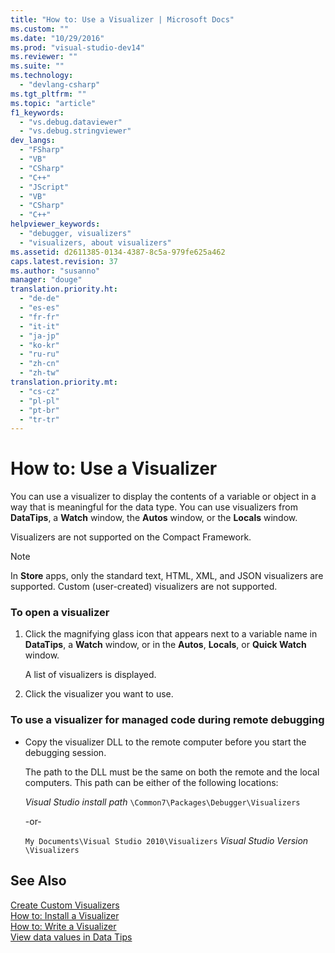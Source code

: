 ```yaml
---
title: "How to: Use a Visualizer | Microsoft Docs"
ms.custom: ""
ms.date: "10/29/2016"
ms.prod: "visual-studio-dev14"
ms.reviewer: ""
ms.suite: ""
ms.technology: 
  - "devlang-csharp"
ms.tgt_pltfrm: ""
ms.topic: "article"
f1_keywords: 
  - "vs.debug.dataviewer"
  - "vs.debug.stringviewer"
dev_langs: 
  - "FSharp"
  - "VB"
  - "CSharp"
  - "C++"
  - "JScript"
  - "VB"
  - "CSharp"
  - "C++"
helpviewer_keywords: 
  - "debugger, visualizers"
  - "visualizers, about visualizers"
ms.assetid: d2611385-0134-4387-8c5a-979fe625a462
caps.latest.revision: 37
ms.author: "susanno"
manager: "douge"
translation.priority.ht: 
  - "de-de"
  - "es-es"
  - "fr-fr"
  - "it-it"
  - "ja-jp"
  - "ko-kr"
  - "ru-ru"
  - "zh-cn"
  - "zh-tw"
translation.priority.mt: 
  - "cs-cz"
  - "pl-pl"
  - "pt-br"
  - "tr-tr"
---
```

# How to: Use a Visualizer
You can use a visualizer to display the contents of a variable or object in a way that is meaningful for the data type. You can use visualizers from **DataTips**, a **Watch** window, the **Autos** window, or the **Locals** window.  
  
 Visualizers are not supported on the Compact Framework.  
  
> [!NOTE]
>  In **Store** apps, only the standard text, HTML, XML, and JSON visualizers are supported. Custom (user-created) visualizers are not supported.  
  
### To open a visualizer  
  
1.  Click the magnifying glass icon that appears next to a variable name in **DataTips**, a **Watch** window, or in the **Autos**, **Locals**, or **Quick Watch** window.  
  
     A list of visualizers is displayed.  
  
2.  Click the visualizer you want to use.  
  
### To use a visualizer for managed code during remote debugging  
  
-   Copy the visualizer DLL to the remote computer before you start the debugging session.  
  
     The path to the DLL must be the same on both the remote and the local computers. This path can be either of the following locations:  
  
     *Visual Studio install path* `\Common7\Packages\Debugger\Visualizers`  
  
     -or-  
  
     `My Documents\Visual Studio 2010\Visualizers` *Visual Studio Version* `\Visualizers`  
  
## See Also  
 [Create Custom Visualizers](../debugger/create-custom-visualizers-of-data.md)   
 [How to: Install a Visualizer](../debugger/how-to-install-a-visualizer.md)   
 [How to: Write a Visualizer](../debugger/how-to-write-a-visualizer.md)   
 [View data values in Data Tips](../debugger/view-data-values-in-data-tips-in-the-code-editor.md)